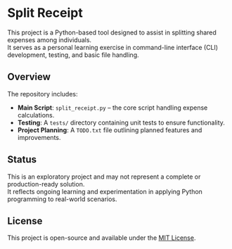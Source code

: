 # Split Receipt

This project is a Python-based tool designed to assist in splitting shared expenses among individuals.  
It serves as a personal learning exercise in command-line interface (CLI) development, testing, and basic file handling.

## Overview

The repository includes:

- **Main Script**: `split_receipt.py` – the core script handling expense calculations.
- **Testing**: A `tests/` directory containing unit tests to ensure functionality.
- **Project Planning**: A `TODO.txt` file outlining planned features and improvements.

## Status

This is an exploratory project and may not represent a complete or production-ready solution.  
It reflects ongoing learning and experimentation in applying Python programming to real-world scenarios.

## License

This project is open-source and available under the [MIT License](LICENSE).
